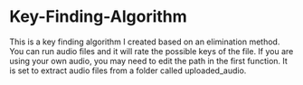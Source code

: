 # Key-Finding-Algorithm

This is a key finding algorithm I created based on an elimination method. You can run audio files and it will rate the possible keys of the file. 
If you are using your own audio, you may need to edit the path in the first function. It is set to extract audio files from a folder called uploaded_audio. 
